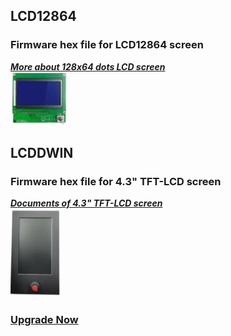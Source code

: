 ## LCD12864
### Firmware hex file for LCD12864 screen
[***More about 128x64 dots LCD screen***](https://www.aliexpress.com/item/4001317124258.html)  
![](../LCD12864.jpg)  

## LCDDWIN  
### Firmware hex file for 4.3" TFT-LCD screen
[***Documents of 4.3" TFT-LCD screen***](https://github.com/ZONESTAR3D/Upgrade-kit-guide/tree/main/TFT-LCD/LCD-DWIN)  
![](../LCDDWIN.jpg)  
### [Upgrade Now](https://www.aliexpress.com/item/1005002378065646.html)  



 